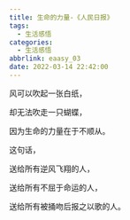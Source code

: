 ```yaml
---
title: 生命的力量-《人民日报》
tags:
  - 生活感悟
categories:
  - 生活感悟
abbrlink: eaasy_03
date: 2022-03-14 22:42:00
---
```

风可以吹起一张白纸，

却无法吹走一只蝴蝶，

因为生命的力量在于不顺从。

这句话，

送给所有逆风飞翔的人，

送给所有不屈于命运的人，

送给所有被捅吻后报之以歌的人。